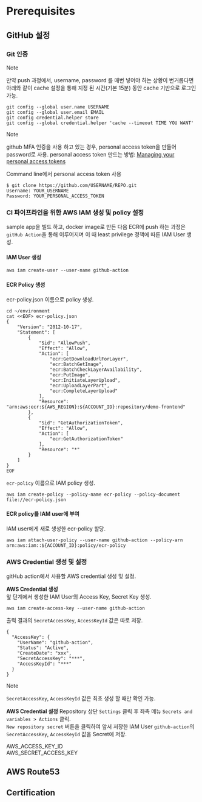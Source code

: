 # Prerequisites

## GitHub 설정
### Git 인증
> [!NOTE]  
> 만약 push 과정에서, username, password 를 매번 넣어야 하는 상황이 번거롭다면 아래와 같이 cache 설정을 통해 지정 된 시간(기본 15분) 동안 cache 기반으로 로그인 가능.
```
git config --global user.name USERNAME
git config --global user.email EMAIL
git config credential.helper store
git config --global credential.helper 'cache --timeout TIME YOU WANT'
```

> [!NOTE]
> github MFA 인증을 사용 하고 있는 경우, personal access token을 만들어 password로 사용.
> personal access token 만드는 방법: [Managing your personal access tokens](https://docs.github.com/en/authentication/keeping-your-account-and-data-secure/managing-your-personal-access-tokens#creating-a-fine-grained-personal-access-token)

Command line에서 personal access token 사용
```
$ git clone https://github.com/USERNAME/REPO.git
Username: YOUR_USERNAME
Password: YOUR_PERSONAL_ACCESS_TOKEN
```
### CI 파이프라인을 위한 AWS IAM 생성 및 policy 설정
sample app을 빌드 하고, docker image로 만든 다음 ECR에 push 하는 과정은 `gitHub Action`을 통해 이루어지며 이 때 least privilege 정책에 따른 IAM User 생성.

#### IAM User 생성
```
aws iam create-user --user-name github-action
```

#### ECR Policy 생성
ecr-policy.json 이름으로 policy 생성.

```
cd ~/environment
cat <<EOF> ecr-policy.json
{
    "Version": "2012-10-17",
    "Statement": [
        {
            "Sid": "AllowPush",
            "Effect": "Allow",
            "Action": [
                "ecr:GetDownloadUrlForLayer",
                "ecr:BatchGetImage",
                "ecr:BatchCheckLayerAvailability",
                "ecr:PutImage",
                "ecr:InitiateLayerUpload",
                "ecr:UploadLayerPart",
                "ecr:CompleteLayerUpload"
            ],
            "Resource": "arn:aws:ecr:${AWS_REGION}:${ACCOUNT_ID}:repository/demo-frontend"
        },
        {
            "Sid": "GetAuthorizationToken",
            "Effect": "Allow",
            "Action": [
                "ecr:GetAuthorizationToken"
            ],
            "Resource": "*"
        }
    ]
}
EOF
```

`ecr-policy` 이름으로 IAM policy 생성.
```
aws iam create-policy --policy-name ecr-policy --policy-document file://ecr-policy.json
```

#### ECR policy를 IAM user에 부여
IAM user에게 새로 생성한 ecr-policy 할당.
```
aws iam attach-user-policy --user-name github-action --policy-arn arn:aws:iam::${ACCOUNT_ID}:policy/ecr-policy
```

### AWS Credential 생성 및 설정
gitHub action에서 사용할 AWS credential 생성 및 설정.

**AWS Credential 생성**  
앞 단계에서 생성한 IAM User의 Access Key, Secret Key 생성.
```
aws iam create-access-key --user-name github-action
```
출력 결과의 `SecretAccessKey`, `AccessKeyId` 값은 따로 저장.
```
{
  "AccessKey": {
    "UserName": "github-action",
    "Status": "Active",
    "CreateDate": "xxx",
    "SecretAccessKey": "***",
    "AccessKeyId": "***"
  }
}
```
> [!NOTE]
> `SecretAccessKey`, `AccessKeyId` 값은 최초 생성 할 때만 확인 가능.

**AWS Credential 설정**
Repository 상단 `Settings` 클릭 후 좌측 메뉴 `Secrets and variables > Actions` 클릭.  
`New repository secret` 버튼을 클릭하여 앞서 저장한 IAM User `github-action`의 `SecretAccessKey`, `AccessKeyId` 값을 Secret에 저장.  

AWS_ACCESS_KEY_ID  
AWS_SECRET_ACCESS_KEY  




## AWS Route53

## Certification
